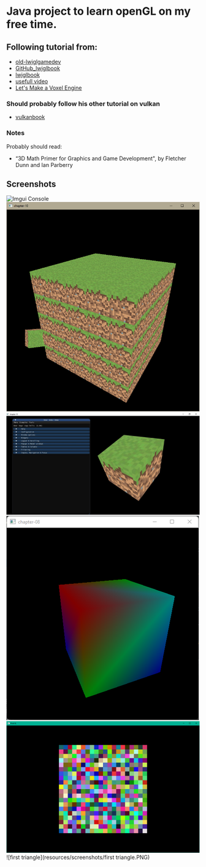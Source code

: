 # Java project to learn openGL on my free time.

## Following tutorial from:

* [old-lwjglgamedev](https://lwjglgamedev.gitbooks.io/3d-game-development-with-lwjgl/content/)
* [GitHub_lwjglbook](https://github.com/lwjglgamedev/lwjglbook)
* [lwjglbook](https://ahbejarano.gitbook.io/lwjglgamedev/)
* [usefull video](https://www.youtube.com/watch?v=3HYAtYyLar0)
* [Let's Make a Voxel Engine](https://sites.google.com/site/letsmakeavoxelengine/home?authuser=0)

### Should probably follow his other tutorial on vulkan

* [vulkanbook](https://github.com/lwjglgamedev/vulkanbook)

### Notes

Probably should read:

* “3D Math Primer for Graphics and Game Development", by Fletcher Dunn and Ian Parberry

## Screenshots

![Imgui Console](resources/screenshots/imguiConsole.png)
![FirstChunk](resources/screenshots/firstChunk.png)
![IIMGUI](resources/screenshots/imgui.jpg)
![3D block](resources/screenshots/3dcube_chapter8.png)
![Pixels test](resources/screenshots/pixelsTest.png)
![first triangle](resources/screenshots/first triangle.PNG)
